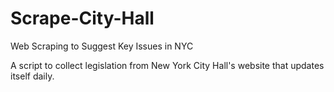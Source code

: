 # Scrape-City-Hall
Web Scraping to Suggest Key Issues in NYC

A script to collect legislation from New York City Hall's website that updates itself daily.
